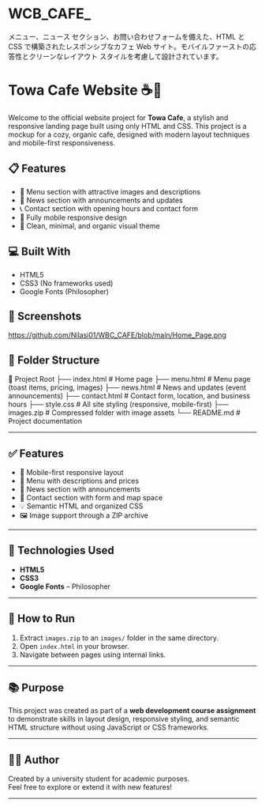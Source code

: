 # WCB_CAFE_
メニュー、ニュース セクション、お問い合わせフォームを備えた、HTML と CSS で構築されたレスポンシブなカフェ Web サイト。モバイルファーストの応答性とクリーンなレイアウト スタイルを考慮して設計されています。

# Towa Cafe Website ☕🌿

Welcome to the official website project for **Towa Cafe**, a stylish and responsive landing page built using only HTML and CSS. This project is a mockup for a cozy, organic cafe, designed with modern layout techniques and mobile-first responsiveness.

## 📋 Features

- 🍞 Menu section with attractive images and descriptions
- 📰 News section with announcements and updates
- 📞 Contact section with opening hours and contact form
- 📱 Fully mobile responsive design
- 🎨 Clean, minimal, and organic visual theme

## 💻 Built With

- HTML5
- CSS3 (No frameworks used)
- Google Fonts (Philosopher)

## 📸 Screenshots

https://github.com/Nilasi01/WBC_CAFE/blob/main/Home_Page.png

## 📂 Folder Structure

📁 Project Root
├── index.html # Home page
├── menu.html # Menu page (toast items, pricing, images)
├── news.html # News and updates (event announcements)
├── contact.html # Contact form, location, and business hours
├── style.css # All site styling (responsive, mobile-first)
├── images.zip # Compressed folder with image assets
└── README.md # Project documentation


---

## ✅ Features

- 📱 Mobile-first responsive layout
- 🍞 Menu with descriptions and prices
- 📰 News section with announcements
- 📍 Contact section with form and map space
- 💡 Semantic HTML and organized CSS
- 🖼️ Image support through a ZIP archive

---

## 📐 Technologies Used

- **HTML5**  
- **CSS3**  
- **Google Fonts** – Philosopher

---

## 🚀 How to Run

1. Extract `images.zip` to an `images/` folder in the same directory.
2. Open `index.html` in your browser.
3. Navigate between pages using internal links.

---

## 📚 Purpose

This project was created as part of a **web development course assignment** to demonstrate skills in layout design, responsive styling, and semantic HTML structure without using JavaScript or CSS frameworks.

---

## 👩‍🎓 Author

Created by a university student for academic purposes.  
Feel free to explore or extend it with new features!

---



